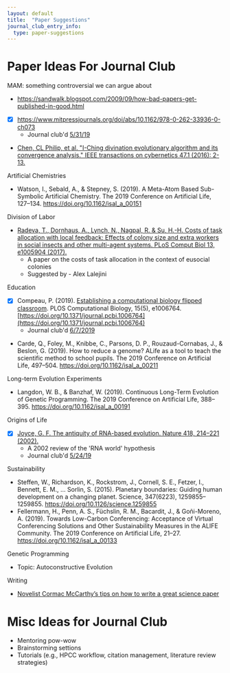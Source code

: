 ```yaml
---
layout: default
title:  "Paper Suggestions"
journal_club_entry_info:
  type: paper-suggestions
---
```


# Paper Ideas For Journal Club

MAM: something controversial we can argue about
* https://sandwalk.blogspot.com/2009/09/how-bad-papers-get-published-in-good.html
* [x] https://www.mitpressjournals.org/doi/abs/10.1162/978-0-262-33936-0-ch073
  - Journal club'd [5/31/19](https://github.com/devosoft/public-wiki/blob/master/_journal_club/2019-summer.md#may-31---population-based-simulation-of-gender-inequality-issues-matthew-andres-moreno)
- [Chen, CL Philip, et al. "I-Ching divination evolutionary algorithm and its convergence analysis." IEEE transactions on cybernetics 47.1 (2016): 2-13.](https://ieeexplore.ieee.org/stamp/stamp.jsp?arnumber=7387702)

Artificial Chemistries

- Watson, I., Sebald, A., & Stepney, S. (2019). A Meta-Atom Based Sub-Symbolic Artificial Chemistry. The 2019 Conference on Artificial Life, 127–134. https://doi.org/10.1162/isal_a_00151

Division of Labor

- [Radeva, T., Dornhaus, A., Lynch, N., Nagpal, R. & Su, H.-H. Costs of task allocation with local feedback: Effects of colony size and extra workers in social insects and other multi-agent systems. PLoS Comput Biol 13, e1005904 (2017).](https://journals.plos.org/ploscompbiol/article?id=10.1371/journal.pcbi.1005904)
  - A paper on the costs of task allocation in the context of eusocial colonies
  - Suggested by - Alex Lalejini

Education

- [x] Compeau, P. (2019). [Establishing a computational biology flipped classroom](https://journals.plos.org/ploscompbiol/article?id=10.1371/journal.pcbi.1006764). PLOS Computational Biology, 15(5), e1006764. [https://doi.org/10.1371/journal.pcbi.1006764](https://doi.org/10.1371/journal.pcbi.1006764)
  - Journal club'd [6/7/2019](https://github.com/devosoft/public-wiki/blob/master/_journal_club/2019-summer.md#june-7---austin-ferguson)
- Carde, Q., Foley, M., Knibbe, C., Parsons, D. P., Rouzaud-Cornabas, J., & Beslon, G. (2019). How to reduce a genome? ALife as a tool to teach the scientific method to school pupils. The 2019 Conference on Artificial Life, 497–504. https://doi.org/10.1162/isal_a_00211

Long-term Evolution Experiments

- Langdon, W. B., & Banzhaf, W. (2019). Continuous Long-Term Evolution of Genetic Programming. The 2019 Conference on Artificial Life, 388–395. https://doi.org/10.1162/isal_a_00191

Origins of Life

- [x] [Joyce, G. F. The antiquity of RNA-based evolution. Nature 418, 214–221 (2002).](https://www.nature.com/articles/418214a)
  - A 2002 review of the 'RNA world' hypothesis
  - Journal club'd [5/24/19](https://github.com/devosoft/public-wiki/blob/master/_journal_club/2019-summer.md#may-24---the-antiquity-of-rna-based-evolution---alex)

Sustainability

- Steffen, W., Richardson, K., Rockstrom, J., Cornell, S. E., Fetzer, I., Bennett, E. M., … Sorlin, S. (2015). Planetary boundaries: Guiding human development on a changing planet. Science, 347(6223), 1259855–1259855. https://doi.org/10.1126/science.1259855
- Fellermann, H., Penn, A. S., Füchslin, R. M., Bacardit, J., & Goñi-Moreno, A. (2019). Towards Low-Carbon Conferencing: Acceptance of Virtual Conferencing Solutions and Other Sustainability Measures in the ALIFE Community. The 2019 Conference on Artificial Life, 21–27. https://doi.org/10.1162/isal_a_00133

Genetic Programming

- Topic: Autoconstructive Evolution

Writing

- [Novelist Cormac McCarthy’s tips on how to write a great science paper](https://www.nature.com/articles/d41586-019-02918-5)

# Misc Ideas for Journal Club

- Mentoring pow-wow
- Brainstorming settions
- Tutorials (e.g., HPCC workflow, citation management, literature review strategies)
